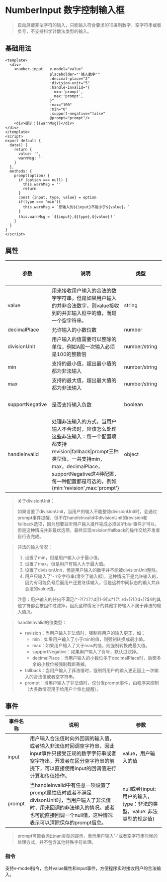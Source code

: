# NumberInput 数字控制输入框
> 自动屏蔽非法字符的输入，只能输入符合要求的10进制数字，空字符串或者负号，不支持科学计数法类型的输入。

## 基础用法
```vue
<template>
  <div>
    <number-input   v-model="value"
                    placeholder="'输入数字'"
                    :decimal-place="2"
                    :division-unit="5"
                    :handle-invalid="{
                      min:'prompt',
                      max:'prompt',
                    }"
                    :max="100"
                    :min="0"
                    :support-negative="false"
                    @prompt="prompt"/>
    <div>提示：{{warnMsg}}</div>
</div>
</template>
<script>
export default {
  data() {
    return {
      value: '',
      warnMsg: ''
    }
  },
  methods: {
    prompt(option) {
      if (option === null) {
        this.warnMsg = ''
        return
      }
      const {input, type, value} = option
      if(type === 'min'){
        this.warnMsg = `您输入的${input}不能小于${value}。`
      }
      this.warnMsg = `${input},${type},${value}！`
    }
  }
}
</script>
```
## 属性

| 参数            | 说明                                                         | 类型          | 可选值 | 默认值                                                       |
| --------------- | ------------------------------------------------------------ | ------------- | ------ | ------------------------------------------------------------ |
| value           | 用来接收用户输入的合法的数字字符串，但是如果用户输入的并非合法数字，则value接收到的并非输入框中的值，而是一个空字符串。 | string        |        | 必须项，无默认值                                             |
| decimalPlace    | 允许输入的小数位数                                           | number        |        | 无，默认不限制                                               |
| divisionUnit    | 用户输入的值需要可以整除的单位，例如A股一次输入必须是100的整数倍 | number/string |        | 无，默认不限制                                               |
| min             | 支持的最小值，超出最小值的都为非法输入                       | number/string |        | 无，默认不限制                                               |
| max             | 支持的最大值，超出最大值的都为非法输入                       | number/string |        | 无，默认不限制                                               |
| supportNegative | 是否支持输入负数                                             | boolean       |        | false，一般金融类网站都不允许输入负数                        |
| handleInvalid   | 处理非法输入的方式，当用户输入不合法时，应该怎么处理这些非法输入：每一个配置项都支持revision\|fallback\|prompt三种类型值，一共支持min，max，decimalPlace，supportNegative这4种配置，每一种配置都是可选的，例如{min:'revision',max:'prompt'} | object        |        | {     supportNegative: 'revision',     min: 'prompt',     max: 'prompt',     decimalPlace: 'revision'}  |
> 关于divisionUnit：
>
>如果设置了divisionUnit，当用户的输入不能整除divisionUnit时，会通过prompt事件提醒，但不在handleInvalid中divisionUnit的revision和fallback选项，因为想要监听用户输入操作完成必须监听blur事件才可以，但是这种情况并非最优选项，最终实现revision/fallback的操作交给开发者自行去完成。

> 非法的输入情况：
>
> 1. 设置了min，但是用户输入小于最小值。
> 2. 设置了max，但是用户有输入大于最大值。
> 3. 设置了divisionUnit，但是用户输入的数字并不能被divisionUnit整除。
> 4. 用户只输入了'-'/空字符串(清空了输入框)，这种情况下是允许输入的，因为有可能负号后面用户还要继续输入，但是这种中间状态的输入并非合法的value值。
>
> 注意：用户输入的任何不满足/^-?(?:(?:\d|[1-9]\d*)(?:\.\d+)?)(\d+)?$/i的其他字符都会被组件过滤掉，因此这种情况下的其他字符输入不属于非法的输入情况。

> handleInvalid的值类型：
>
> + revision：当用户输入非法值时，强制将用户的输入更正，如：
>   + min：如果用户输入了小于min的值，则强制转换成最小值。
>   + max：如果用户输入了大于max的值，则强制转换成最大值。
>   + supportNegative：如果用户输入了负号，默认过滤掉。
>   + decimalPlace：当用户输入的小数位多于decimalPlace时，后面多余的小数位被强制截断丢掉。
> + fallback：当用户输入了非法值时，强制将用户的输入更正回上一次输入的合法值或者空字符串。
> + prompt：当用户输入了非法值时，仅分发prompt事件，由程序来控制（大多数情况用于给用户个性化提醒）。

## 事件

| 事件名称 | 说明                                                         | 参数                                                         |
| -------- | ------------------------------------------------------------ | ------------------------------------------------------------ |
| input    | 用户输入合法值时向外回调的输入值，或者输入非法值时回调空字符串，因此input事件只接受正规的数字字符串或者空字符串，开发者在区分空字符串的前提下，可以直接使用input的回调值进行计算和传值操作。 | value，用户输入的值                                          |
| prompt   | 当handleInvalid中有任意一项设置了prompt属性值时或者不满足divisonUnit时，当用户输入了非法值时，用来回调的非法输入的情况。或者也可能直接回调一个null值，这种情况表示可以清除保存的prompt信息。 | null或者{input:用户的输入，type：非法的类型，value: 非法类型的规定值} |

> prompt可能会抛出nan类型的提示，表示用户输入'-'或者空字符串时候的处理方式，并不包含其他特殊字符处理。

### 指令

支持v-model指令，合并value属性和input事件，方便程序实时接收用户的合法输入。
